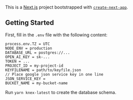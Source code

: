 This is a [Next.js](https://nextjs.org) project bootstrapped with [`create-next-app`](https://nextjs.org/docs/app/api-reference/cli/create-next-app).

## Getting Started

First, fill in the `.env` file with the following content:

```
process.env.TZ = UTC
NODE_ENV = production
DATABASE_URL = postgres://...
OPEN_AI_KEY = sk-...
TOKEN = ...
PROJECT_ID = my-project-id
KEYFILENAME = path/to/keyfile.json
// Place google json service key in one line
JSON_SERVICE_KEY = 
BUCKET_NAME = my-bucket-name
```

Run `yarn knex-latest` to create the database schema.